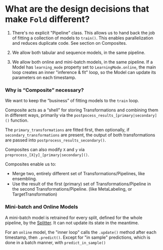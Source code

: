 # What are the design decisions that make `Fold` different?

1. There's no explicit "Pipeline" class. This allows us to hand back the job of fitting a collection of models to `train()`. This enables parallelization and reduces duplicate code. See section on Composites.

2. We allow both tabular and sequence models, in the same pipeline.

3. We allow both online and mini-batch models, in the same pipeline.
If a Model has `learning_mode` property set to `LearningMode.online`, the main loop creates an inner "inference & fit" loop, so the Model can update its parameters on each timestamp.






### Why is “Composite” necessary?

We want to keep the “business” of fitting models to the `train` loop.

Composite acts as a “shell” for storing Transformations and combining them in different ways, primarily via the `postpocess_results_[primary|secondary]()` function.

The `primary_transformations` are fitted first, then optionally, if `secondary_transformations` are present, the output of both transformations are passed into `postprocess_results_secondary()`.

Composites can also modify `X` and `y` via `preprocess_[X|y]_[primary|secondary]()`.

Composites enable us to:

- Merge two, entirely different set of Transformations/Pipelines, like ensembling.
- Use the result of the first (primary) set of Transformations/Pipeline in the second Transformations/Pipeline. (like MetaLabeling, or TargetTransformation)


### Mini-batch and Online Models

A mini-batch model is retrained for every split, defined for the whole pipeline, by the [Splitter](splitters.md).
It can not update its state in the meantime.

For an `online` model, the "inner loop" calls the `.update()` method after each timestamp, then `.predict()`.
Except for "in sample" predictions, which is done in a batch manner, with `predict_in_sample()` 

